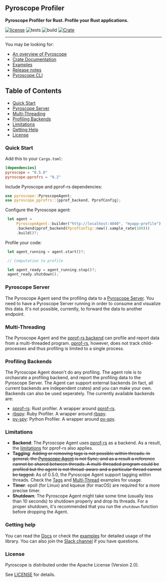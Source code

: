 ## Pyroscope Profiler

**Pyroscope Profiler for Rust. Profile your Rust applications.**

[![license](https://img.shields.io/badge/license-Apache2.0-blue.svg)](LICENSE) 
![tests](https://github.com/pyroscope-io/pyroscope-rs/workflows/Tests/badge.svg)
![build](https://github.com/pyroscope-io/pyroscope-rs/workflows/Build/badge.svg)
[![Crate](https://img.shields.io/crates/v/pyroscope.svg)](https://crates.io/crates/pyroscope)

---

You may be looking for:

- [An overview of Pyroscope](https://pyroscope.io/docs/)
- [Crate Documentation](https://docs.rs/pyroscope/)
- [Examples](examples)
- [Release notes](https://github.com/omarabid/pyroscope/releases)
- [Pyroscope CLI](pyroscope_cli)

## Table of Contents
- [Quick Start](#quick-start)
- [Pyroscope Server](#pyroscope-server)
- [Multi-Threading](#multi-threading)
- [Profiling Backends](#profiling-backends)
- [Limitations](#limitations)
- [Getting Help](#getting-help)
- [License](#license)

### Quick Start

Add this to your `Cargo.toml`:

```toml
[dependencies]
pyroscope = "0.5.0"
pyroscope-pprofrs = "0.2"
```

Include Pyroscope and pprof-rs dependencies:

```rust
use pyroscope::PyroscopeAgent;
use pyroscope_pprofrs::{pprof_backend, PprofConfig};
```

Configure the Pyroscope agent:

```rust
 let agent =
     PyroscopeAgent::builder("http://localhost:4040", "myapp-profile")
     .backend(pprof_backend(PprofConfig::new().sample_rate(100)))
     .build()?;
```

Profile your code:

```rust
 let agent_running = agent.start()?;

 // Computation to profile 

 let agent_ready = agent_running.stop()?;
 agent_ready.shutdown();
```

### Pyroscope Server

The Pyroscope Agent send the profiling data to a [Pyroscope Server](https://pyroscope.io/docs/installing-pyroscope-overview/). You need to have a Pyroscope Server running in order to consume and visualize this data. It's not possible, currently, to forward the data to another endpoint.

### Multi-Threading

The Pyroscope Agent and the [pprof-rs backend](pyroscope_backends/pyroscope_pprofrs) can profile and report data from a multi-threaded program. [pprof-rs](https://github.com/tikv/pprof-rs), however, does not track child-processes and thus profiling is limited to a single process.

### Profiling Backends

The Pyroscope Agent doesn't do any profiling. The agent role is to orchasrate a profiling backend, and report the profiling data to the Pyroscope Server. The Agent can support external backends (in fact, all current backends are independent crates) and you can make your own. Backends can also be used seperately. The currently available backends are:

- [pprof-rs](pyroscope_backends/pyroscope_pprofrs): Rust profiler. A wrapper around [pprof-rs](https://github.com/tikv/pprof-rs).
- [rbspy](pyroscope_backends/pyroscope_rbspy): Ruby Profiler. A wrapper around [rbspy](https://rbspy.github.io/).
- [py-spy](pyroscope_backends/pyroscope_pyspy): Python Profiler. A wrapper around [py-spy](https://github.com/benfred/py-spy).


### Limitations

- **Backend**: The Pyroscope Agent uses [pprof-rs](https://github.com/tikv/pprof-rs) as a backend. As a result, the [limitations](https://github.com/tikv/pprof-rs#why-not-) for pprof-rs also applies.
- **Tagging**: ~~Adding or removing tags is not possible within threads. In general, the [Pyroscope Agent](https://docs.rs/pyroscope/latest/pyroscope/pyroscope/struct.PyroscopeAgent.html) is not Sync; and as a result a reference cannot be shared between threads. A multi-threaded program could be profiled but the agent is not thread-aware and a particular thread cannot be tagged.~~
As of 0.5.0, the Pyroscope Agent support tagging within threads. Check the [Tags](examples/tags.rs) and [Multi-Thread](examples/multi-thread.rs) examples for usage.
- **Timer**: epoll (for Linux) and kqueue (for macOS) are required for a more precise timer.
- **Shutdown**: The Pyroscope Agent might take some time (usually less than 10 seconds) to shutdown properly and drop its threads. For a proper shutdown, it's recommended that you run the `shutdown` function before dropping the Agent.

### Getting help

You can read the [Docs](https://docs.rs/pyroscope/) or check the [examples](examples) for detailed usage of the library. You can also join the [Slack channel](https://pyroscope.slack.com/archives/C02Q47F8LJH) if you have questions.

### License

Pyroscope is distributed under the Apache License (Version 2.0).

See [LICENSE](LICENSE) for details.
